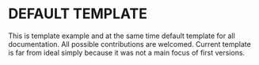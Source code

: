 # DEFAULT TEMPLATE

This is template example and at the same time default template for all documentation.
All possible contributions are welcomed. Current template is far from ideal simply because
it was not a main focus of first versions.
